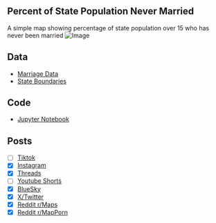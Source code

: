 ## Percent of State Population Never Married
A simple map showing percentage of state population over 15 who has never been married
![Image](https://drive.google.com/uc?export=view&id=1_tljlvPdrXTK1gOxej2WEdpV49MYZUhe)

## Data
* [Marriage Data](https://data.census.gov/table/ACSST5Y2023.S1201?q=marriage&g=010XX00US$0400000&moe=false)
* [State Boundaries](https://www.census.gov/geographies/mapping-files/time-series/geo/carto-boundary-file.html)

## Code
* [Jupyter Notebook](FormatData.ipynb)

## Posts
- [ ] [Tiktok]()
- [x] [Instagram](https://www.instagram.com/p/DJuGcX9RIW-/)
- [x] [Threads](https://www.threads.com/@vinemapper/post/DJuGczMx2bR)
- [ ] [Youtube Shorts]()
- [x] [BlueSky](https://bsky.app/profile/vinemapper.bsky.social/post/3lpcfd47yec2z)
- [x] [X/Twitter](https://x.com/VineMapper/status/1923406739581407341)
- [x] [Reddit r/Maps](https://www.reddit.com/r/Maps/comments/1ko4dh6/percent_of_state_population_never_married/)
- [x] [Reddit r/MapPorn](https://www.reddit.com/r/MapPorn/comments/1ko4dij/percent_of_state_population_never_married/)
